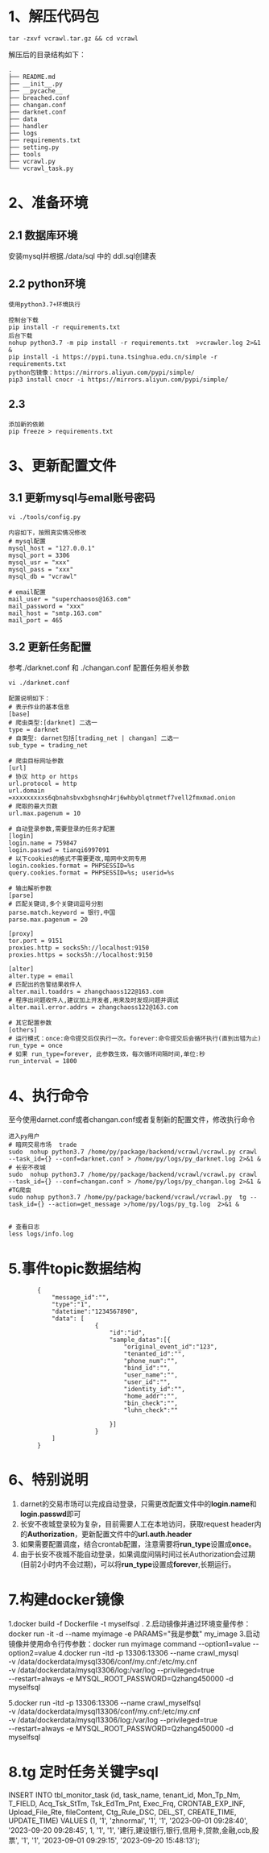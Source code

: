 # 1、解压代码包
```
tar -zxvf vcrawl.tar.gz && cd vcrawl
```
解压后的目录结构如下：
```
.
├── README.md
├── __init__.py
├── __pycache__
├── breached.conf
├── changan.conf
├── darknet.conf
├── data
├── handler
├── logs
├── requirements.txt
├── setting.py
├── tools
├── vcrawl.py
└── vcrawl_task.py
```

# 2、准备环境
## 2.1 数据库环境
安装mysql并根据./data/sql 中的 ddl.sql创建表
## 2.2 python环境
```
使用python3.7+环境执行

控制台下载
pip install -r requirements.txt
后台下载
nohup python3.7 -m pip install -r requirements.txt  >vcrawler.log 2>&1 &
pip install -i https://pypi.tuna.tsinghua.edu.cn/simple -r requirements.txt
python包镜像：https://mirrors.aliyun.com/pypi/simple/
pip3 install cnocr -i https://mirrors.aliyun.com/pypi/simple/
```

## 2.3 
```
添加新的依赖
pip freeze > requirements.txt
```

# 3、更新配置文件
## 3.1 更新mysql与emal账号密码
```
vi ./tools/config.py

内容如下，按照真实情况修改
# mysql配置
mysql_host = "127.0.0.1"
mysql_port = 3306
mysql_usr = "xxx"
mysql_pass = "xxx"
mysql_db = "vcrawl"

# email配置
mail_user = "superchaosos@163.com"
mail_password = "xxx"
mail_host = "smtp.163.com"
mail_port = 465
```

## 3.2 更新任务配置
参考./darknet.conf 和 ./changan.conf 配置任务相关参数
```
vi ./darknet.conf

配置说明如下：
# 表示作业的基本信息
[base]
# 爬虫类型:[darknet] 二选一
type = darknet
# 自类型: darnet包括[trading_net | changan] 二选一
sub_type = trading_net

# 爬虫目标网址参数
[url]
# 协议 http or https
url.protocol = http
url.domain =xxxxxxxxxs6qbnahsbvxbghsnqh4rj6whbyblqtnmetf7vell2fmxmad.onion
# 爬取的最大页数
url.max.pagenum = 10

# 自动登录参数,需要登录的任务才配置
[login]
login.name = 759847
login.passwd = tianqi6997091
# 以下cookies的格式不需要更改,暗网中文网专用
login.cookies.format = PHPSESSID=%s
query.cookies.format = PHPSESSID=%s; userid=%s

# 输出解析参数
[parse]
# 匹配关键词,多个关键词逗号分割
parse.match.keyword = 银行,中国
parse.max.pagenum = 20

[proxy]
tor.port = 9151
proxies.http = socks5h://localhost:9150
proxies.https = socks5h://localhost:9150

[alter]
alter.type = email
# 匹配出的告警结果收件人
alter.mail.toaddrs = zhangchaoss122@163.com
# 程序出问题收件人,建议加上开发者,用来及时发现问题并调试
alter.mail.error.addrs = zhangchaoss122@163.com

# 其它配置参数
[others]
# 运行模式：once:命令提交后仅执行一次。forever:命令提交后会循环执行(直到出错为止)
run_type = once
# 如果 run_type=forever, 此参数生效，每次循环间隔时间,单位:秒
run_interval = 1800
```

# 4、执行命令
至今使用darnet.conf或者changan.conf或者复制新的配置文件，修改执行命令
```
进入py用户
# 暗网交易市场  trade
sudo  nohup python3.7 /home/py/package/backend/vcrawl/vcrawl.py crawl --task_id={} --conf=darknet.conf > /home/py/logs/py_darknet.log 2>&1 &
# 长安不夜城
sudo  nohup python3.7 /home/py/package/backend/vcrawl/vcrawl.py crawl --task_id={} --conf=changan.conf > /home/py/logs/py_changan.log 2>&1 &
#TG爬虫
sudo nohup python3.7 /home/py/package/backend/vcrawl/vcrawl.py  tg --task_id={} --action=get_message >/home/py/logs/py_tg.log  2>&1 &


# 查看日志
less logs/info.log
```
# 5.事件topic数据结构

``` 
        {
            "message_id":"",
            "type":"1",
            "datetime":"1234567890",
            "data": [
                        {
                            "id":"id",
                            "sample_datas":[{
                                "original_event_id":"123",
                                "tenanted_id":"",
                                "phone_num":"",
                                "bind_id":"",
                                "user_name":"",
                                "user_id":"",
                                "identity_id":"",
                                "home_addr":"",
                                "bin_check":"",
                                "luhn_check":""
                                
                            }]
                        }
            ]
        }
```

# 6、特别说明
1. darnet的交易市场可以完成自动登录，只需更改配置文件中的**login.name**和**login.passwd**即可
2. 长安不夜城登录较为复杂，目前需要人工在本地访问，获取request header内的**Authorization**，更新配置文件中的**url.auth.header**
3. 如果需要配置调度，结合crontab配置，注意需要将**run_type**设置成**once**。
4. 由于长安不夜城不能自动登录，如果调度间隔时间过长Authorization会过期(目前2小时内不会过期)，可以将**run_type**设置成**forever**,长期运行。

# 7.构建docker镜像
1.docker build -f Dockerfile -t myselfsql .
2.启动镜像并通过环境变量传参：docker run -it -d --name myimage -e PARAMS="我是参数" my_image
3.启动镜像并使用命令行传参数：docker run myimage command --option1=value --option2=value
4.docker run -itd -p 13306:13306 --name crawl_mysql \
    -v /data/dockerdata/mysql3306/conf/my.cnf:/etc/my.cnf \
    -v /data/dockerdata/mysql3306/log:/var/log --privileged=true \
    --restart=always -e MYSQL_ROOT_PASSWORD=Qzhang450000 -d myselfsql

5.docker run -itd -p 13306:13306 --name crawl_myselfsql \
    -v /data/dockerdata/mysql13306/conf/my.cnf:/etc/my.cnf \
    -v /data/dockerdata/mysql13306/log:/var/log --privileged=true \
    --restart=always -e MYSQL_ROOT_PASSWORD=Qzhang450000 -d myselfsql


# 8.tg 定时任务关键字sql
INSERT INTO tbl_monitor_task (id, task_name, tenant_id, Mon_Tp_Nm, T_FIELD, Acq_Tsk_StTm, Tsk_EdTm_Pnt, Exec_Frq, CRONTAB_EXP_INF, Upload_File_Rte, fileContent,
                                     Ctg_Rule_DSC, DEL_ST, CREATE_TIME, UPDATE_TIME) VALUES (1, '1', 'zhnormal', '1', '1',
                                                                                             '2023-09-01 09:28:40', '2023-09-20 09:28:45',
                                                                                             1, '1', '1', '建行,建设银行,银行,信用卡,贷款,金融,ccb,股票', '1', '1', '2023-09-01 09:29:15', '2023-09-20 15:48:13');